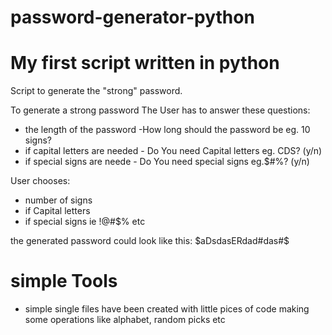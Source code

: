 # password-generator-python

# My first script written in python

Script to generate the "strong" password.

To generate a strong password The User has to answer these questions:

- the length of the password -How long should the password be eg. 10 signs?
- if capital letters are needed - Do You need Capital letters eg. CDS? (y/n)
- if special signs are neede - Do You need special signs eg.$#%? (y/n)

User chooses:

- number of signs
- if Capital letters
- if special signs ie !@#$% etc

the generated password could look like this: $aDsdasERdad#das#$

# simple Tools

- simple single files have been created with little pices of code making some operations like alphabet, random picks etc
